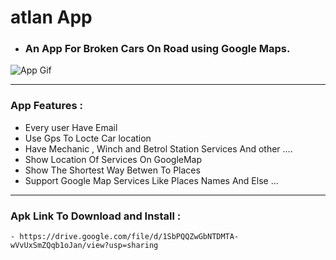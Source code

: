 # atlan App
- ###   An App For Broken Cars On Road using Google Maps.

![App Gif ](/img/atlan-gif.gif)


-----------------------------------------------------------------------------

### App Features :
- Every user Have Email 
- Use Gps To Locte Car location
- Have Mechanic , Winch and Betrol Station Services And other ....
- Show Location Of Services On GoogleMap
- Show The Shortest Way Betwen To Places
- Support Google Map Services Like Places Names And Else ...
-----------------------------------------------------------------------------

### Apk Link To Download and Install :
    - https://drive.google.com/file/d/1SbPQQZwGbNTDMTA-wVvUxSmZQqb1oJan/view?usp=sharing
